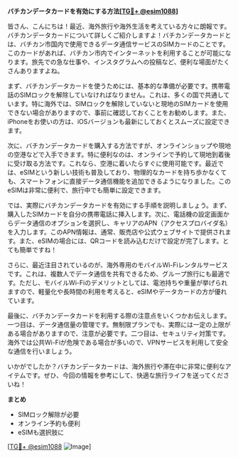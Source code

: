**バチカンデータカードを有効にする方法[[TG💪+ @esim1088](https://t.me/s/esim1088)]**

皆さん、こんにちは！最近、海外旅行や海外生活を考えている方々に朗報です。バチカンデータカードについて詳しくご紹介しますよ！バチカンデータカードとは、バチカン市国内で使用できるデータ通信サービスのSIMカードのことです。このカードがあれば、バチカン市内でインターネットを利用することが可能になります。旅先での急な仕事や、インスタグラムへの投稿など、便利な場面がたくさんありますよね。

まず、バチカンデータカードを使うためには、基本的な準備が必要です。携帯電話のSIMロックを解除していなければなりません。これは、多くの国で共通しています。特に海外では、SIMロックを解除していないと現地のSIMカードを使用できない場合がありますので、事前に確認しておくことをお勧めします。また、iPhoneをお使いの方は、iOSバージョンも最新にしておくとスムーズに設定できます。

次に、バチカンデータカードを購入する方法ですが、オンラインショップや現地の空港などで入手できます。特に便利なのは、オンラインで予約して現地到着後に受け取る方法です。これなら、空港に着いたらすぐに使用可能です。最近では、eSIMという新しい技術も普及しており、物理的なカードを持ち歩かなくても、スマートフォンに直接データ通信機能を追加できるようになりました。このeSIMは非常に便利で、旅行中でも簡単に設定できます。

では、実際にバチカンデータカードを有効にする手順を説明しましょう。まず、購入したSIMカードを自分の携帯電話に挿入します。次に、電話機の設定画面からデータ通信のオプションを選択し、キャリアのAPN（アクセスプロバイダ名）を入力します。このAPN情報は、通常、販売店や公式ウェブサイトで提供されます。また、eSIMの場合には、QRコードを読み込むだけで設定が完了します。とても簡単ですね！

さらに、最近注目されているのが、海外専用のモバイルWi-Fiレンタルサービスです。これは、複数人でデータ通信を共有できるため、グループ旅行にも最適です。ただし、モバイルWi-Fiのデメリットとしては、電池持ちや重量が挙げられますので、軽量化や長時間の利用を考えると、eSIMやデータカードの方が優れています。

最後に、バチカンデータカードを利用する際の注意点をいくつかお伝えします。一つ目は、データ通信量の管理です。無制限プランでも、実際には一定の上限がある場合がありますので、注意が必要です。二つ目は、セキュリティ対策です。海外では公共Wi-Fiが危険である場合が多いので、VPNサービスを利用して安全な通信を行いましょう。

いかがでしたか？バチカンデータカードは、海外旅行や滞在中に非常に便利なアイテムです。ぜひ、今回の情報を参考にして、快適な旅行ライフを送ってくださいね！

**まとめ**
- SIMロック解除が必要
- オンライン予約も便利
- eSIMも選択肢に

[[TG💪+ @esim1088](https://t.me/s/esim1088) ![Image](https://i.postimg.cc/Y0z9fWf4/image.png)]